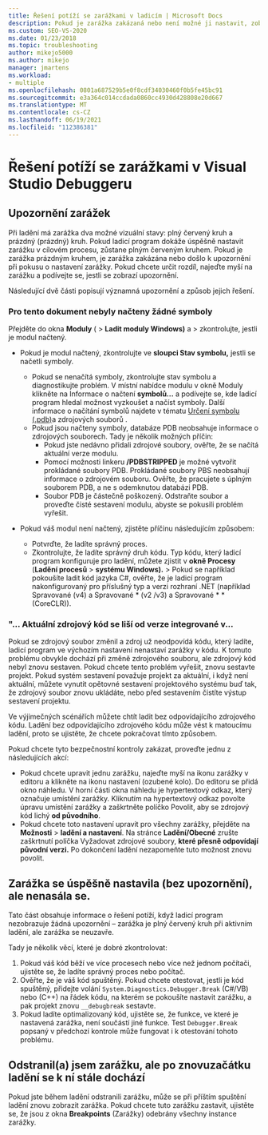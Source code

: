 ```yaml
---
title: Řešení potíží se zarážkami v ladicím | Microsoft Docs
description: Pokud je zarážka zakázaná nebo není možné ji nastavit, zobrazí se jako prázdný kruh. Podívejte se sem na informace o problémech, ke kterým může dojít při nastavování zarážek.
ms.custom: SEO-VS-2020
ms.date: 01/23/2018
ms.topic: troubleshooting
author: mikejo5000
ms.author: mikejo
manager: jmartens
ms.workload:
- multiple
ms.openlocfilehash: 0801a687529b5e0f8cdf34030460f0b5fe45bc91
ms.sourcegitcommit: e3a364c014ccdada0860cc4930d428808e20d667
ms.translationtype: MT
ms.contentlocale: cs-CZ
ms.lasthandoff: 06/19/2021
ms.locfileid: "112386381"
---
```

# <a name="troubleshoot-breakpoints-in-the-visual-studio-debugger"></a>Řešení potíží se zarážkami v Visual Studio Debuggeru

## <a name="breakpoint-warnings"></a>Upozornění zarážek

Při ladění má zarážka dva možné vizuální stavy: plný červený kruh a prázdný (prázdný) kruh. Pokud ladicí program dokáže úspěšně nastavit zarážku v cílovém procesu, zůstane plným červeným kruhem. Pokud je zarážka prázdným kruhem, je zarážka zakázána nebo došlo k upozornění při pokusu o nastavení zarážky. Pokud chcete určit rozdíl, najeďte myší na zarážku a podívejte se, jestli se zobrazí upozornění.

Následující dvě části popisují významná upozornění a způsob jejich řešení.

### <a name="no-symbols-have-been-loaded-for-this-document"></a>Pro tento dokument nebyly načteny žádné symboly

Přejděte do okna **Moduly** (  >  **Ladit moduly Windows)** a  >  zkontrolujte, jestli je modul načtený.
* Pokud je modul načtený, zkontrolujte ve **sloupci Stav symbolu,** jestli se načetli symboly.
  * Pokud se nenačítá symboly, zkontrolujte stav symbolu a diagnostikujte problém. V místní nabídce modulu v  okně Moduly klikněte na Informace o načtení **symbolů...** a podívejte se, kde ladicí program hledal možnost vyzkoušet a načíst symboly. Další informace o načítání symbolů najdete v tématu [Určení symbolu (.pdb)](../debugger/specify-symbol-dot-pdb-and-source-files-in-the-visual-studio-debugger.md)a zdrojových souborů .
  * Pokud jsou načteny symboly, databáze PDB neobsahuje informace o zdrojových souborech. Tady je několik možných příčin:
    * Pokud jste nedávno přidali zdrojové soubory, ověřte, že se načítá aktuální verze modulu.
    * Pomocí možnosti linkeru **/PDBSTRIPPED** je možné vytvořit prokládané soubory PDB. Prokládané soubory PBS neobsahují informace o zdrojovém souboru. Ověřte, že pracujete s úplným souborem PDB, a ne s odemknutou databázi PDB.
    * Soubor PDB je částečně poškozený. Odstraňte soubor a proveďte čisté sestavení modulu, abyste se pokusili problém vyřešit.

* Pokud váš modul není načtený, zjistěte příčinu následujícím způsobem:
  * Potvrďte, že ladíte správný proces.
  * Zkontrolujte, že ladíte správný druh kódu. Typ kódu, který ladicí program konfiguruje pro ladění, můžete zjistit v **okně Procesy** (**Ladění procesů**  >  **systému Windows).**  >   Pokud se například pokoušíte ladit kód jazyka C#, ověřte, že je ladicí program nakonfigurovaný pro příslušný typ a verzi rozhraní .NET (například Spravované (v4) a Spravované \* (v2 /v3) a Spravované \* \* (CoreCLR)).

### <a name="-the-current-source-code-is-different-from-the-version-built-into"></a>"… Aktuální zdrojový kód se liší od verze integrované v...

Pokud se zdrojový soubor změnil a zdroj už neodpovídá kódu, který ladíte, ladicí program ve výchozím nastavení nenastaví zarážky v kódu. K tomuto problému obvykle dochází při změně zdrojového souboru, ale zdrojový kód nebyl znovu sestaven. Pokud chcete tento problém vyřešit, znovu sestavte projekt. Pokud systém sestavení považuje projekt za aktuální, i když není aktuální, můžete vynutit opětovné sestavení projektového systému buď tak, že zdrojový soubor znovu ukládáte, nebo před sestavením čistíte výstup sestavení projektu.

Ve výjimečných scénářích můžete chtít ladit bez odpovídajícího zdrojového kódu. Ladění bez odpovídajícího zdrojového kódu může vést k matoucímu ladění, proto se ujistěte, že chcete pokračovat tímto způsobem.

Pokud chcete tyto bezpečnostní kontroly zakázat, proveďte jednu z následujících akcí:
* Pokud chcete upravit jednu zarážku, najeďte myší na ikonu zarážky v editoru a klikněte na ikonu nastavení (ozubené kolo). Do editoru se přidá okno náhledu. V horní části okna náhledu je hypertextový odkaz, který označuje umístění zarážky. Kliknutím na hypertextový odkaz povolte úpravu umístění zarážky a zaškrtněte políčko Povolit, aby se zdrojový kód lichý **od původního**.
* Pokud chcete toto nastavení upravit pro všechny zarážky, přejděte na **Možnosti**  >  **ladění a nastavení**. Na stránce **Ladění/Obecné** zrušte zaškrtnutí políčka Vyžadovat zdrojové soubory, **které přesně odpovídají původní verzi.** Po dokončení ladění nezapomeňte tuto možnost znovu povolit.

## <a name="the-breakpoint-was-successfully-set-no-warning-but-didnt-hit"></a>Zarážka se úspěšně nastavila (bez upozornění), ale nenasála se.

Tato část obsahuje informace o řešení potíží, když ladicí program nezobrazuje žádná upozornění – zarážka je plný červený kruh při aktivním ladění, ale zarážka se neuzavře.

Tady je několik věcí, které je dobré zkontrolovat:
1. Pokud váš kód běží ve více procesech nebo více než jednom počítači, ujistěte se, že ladíte správný proces nebo počítač.
2. Ověřte, že je váš kód spuštěný. Pokud chcete otestovat, jestli je kód spuštěný, přidejte volání `System.Diagnostics.Debugger.Break` (C#/VB) nebo (C++) na řádek kódu, na kterém se pokoušíte nastavit zarážku, a pak projekt znovu `__debugbreak` sestavte.
3. Pokud ladíte optimalizovaný kód, ujistěte se, že funkce, ve které je nastavená zarážka, není součástí jiné funkce. Test `Debugger.Break` popsaný v předchozí kontrole může fungovat i k otestování tohoto problému.

## <a name="i-deleted-a-breakpoint-but-i-continue-to-hit-it-when-i-start-debugging-again"></a>Odstranil(a) jsem zarážku, ale po znovuzačátku ladění se k ní stále dochází

Pokud jste během ladění odstranili zarážku, může se při příštím spuštění ladění znovu zobrazit zarážka. Pokud chcete tuto zarážku zastavit, ujistěte se, že jsou z okna **Breakpoints** (Zarážky) odebrány všechny instance zarážky.
